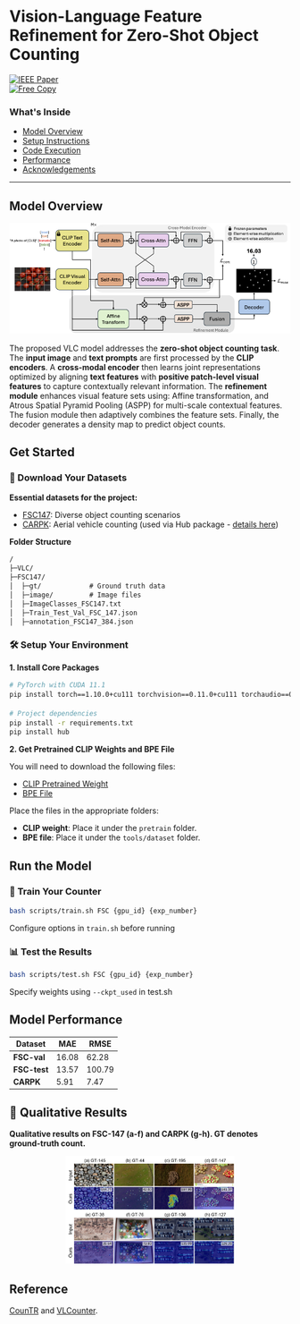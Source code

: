 # Vision-Language Feature Refinement for Zero-Shot Object Counting  
[![IEEE Paper](https://img.shields.io/badge/IEEE-Paper-blue)](https://ieeexplore.ieee.org/document/10785495)  
[![Free Copy](https://img.shields.io/badge/Free-Copy-green)](https://drive.google.com/file/d/1TFptlGLVz50RDIhxHkd5t7udxOn3Wokj/view)

### What's Inside  
- [Model Overview](#model-overview)
- [Setup Instructions](#get-started)
- [Code Execution](#run-the-model)  
- [Performance](#model-performance)  
- [Acknowledgements](#reference)  

---

## Model Overview

![Architecture](figs/Architecture_ZSOC_VLM.png)

The proposed VLC model addresses the **zero-shot object counting task**. The **input image** and **text prompts** are first processed by the **CLIP encoders**. A **cross-modal encoder** then learns joint representations optimized by aligning **text features** with **positive patch-level visual features** to capture contextually relevant information. The **refinement module** enhances visual feature sets using: Affine transformation, and Atrous Spatial Pyramid Pooling (ASPP) for multi-scale contextual features. The fusion module then adaptively combines the feature sets. Finally, the decoder generates a density map to predict object counts.



## Get Started  
### 📂 Download Your Datasets  
**Essential datasets for the project:**  
- [FSC147](https://github.com/cvlab-stonybrook/LearningToCountEverything): Diverse object counting scenarios  
- [CARPK](https://lafi.github.io/LPN/): Aerial vehicle counting (used via Hub package - [details here](https://datasets.activeloop.ai/docs/ml/datasets/carpk-dataset/))  

**Folder Structure**  
```text
/
├─VLC/
├─FSC147/
│  ├─gt/            # Ground truth data
│  ├─image/         # Image files
│  ├─ImageClasses_FSC147.txt
│  ├─Train_Test_Val_FSC_147.json
│  ├─annotation_FSC147_384.json
```

### 🛠️ Setup Your Environment
**1. Install Core Packages**
```bash
# PyTorch with CUDA 11.1
pip install torch==1.10.0+cu111 torchvision==0.11.0+cu111 torchaudio==0.10.0 -f https://download.pytorch.org/whl/torch_stable.html

# Project dependencies
pip install -r requirements.txt
pip install hub
```

**2. Get Pretrained CLIP Weights and BPE File**

You will need to download the following files:

- [CLIP Pretrained Weight](https://openaipublic.azureedge.net/clip/models/5806e77cd80f8b59890b7e101eabd078d9fb84e6937f9e85e4ecb61988df416f/ViT-B-16.pt)
- [BPE File](https://github.com/openai/CLIP/blob/main/clip/bpe_simple_vocab_16e6.txt.gz)

Place the files in the appropriate folders:
- **CLIP weight**: Place it under the `pretrain` folder.
- **BPE file**: Place it under the `tools/dataset` folder.

## Run the Model
### 🚀 Train Your Counter

```bash
bash scripts/train.sh FSC {gpu_id} {exp_number}
```
Configure options in ```train.sh``` before running

### 📊 Test the Results

```bash
bash scripts/test.sh FSC {gpu_id} {exp_number}
```
Specify weights using ```--ckpt_used``` in test.sh

   
## Model Performance

| **Dataset**  | **MAE** | **RMSE** |
|--------------|---------|----------|
| **FSC-val**  | 16.08   | 62.28   |
| **FSC-test** | 13.57   | 100.79  |
| **CARPK**    | 5.91    | 7.47    |

## 🎨 Qualitative Results

**Qualitative results on FSC-147 (a-f) and CARPK (g-h). GT denotes ground-truth count.**  

<p align="center">
  <img src="figs/qualitative2.png" alt="Qualitative Results" width="60%">
</p>

## Reference
[CounTR](https://github.com/Verg-Avesta/CounTR) and [VLCounter](https://github.com/Seunggu0305/VLCounter).
